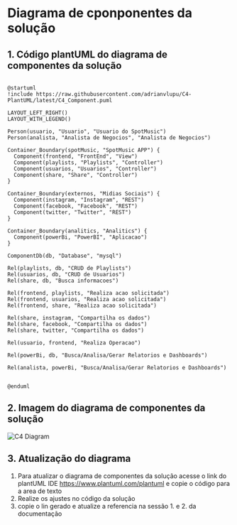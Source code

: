 # Diagrama de cponponentes da solução
## 1. Código plantUML do diagrama de componentes da solução
```plantuml

@startuml
!include https://raw.githubusercontent.com/adrianvlupu/C4-PlantUML/latest/C4_Component.puml
 
LAYOUT_LEFT_RIGHT()
LAYOUT_WITH_LEGEND()
 
Person(usuario, "Usuario", "Usuario do SpotMusic")
Person(analista, "Analista de Negocios", "Analista de Negocios")
 
Container_Boundary(spotMusic, "SpotMusic APP") {
  Component(frontend, "FrontEnd", "View")
  Component(playlists, "Playlists", "Controller")
  Component(usuarios, "Usuarios", "Controller")
  Component(share, "Share", "Controller")
}
 
Container_Boundary(externos, "Midias Sociais") {
  Component(instagram, "Instagram", "REST")
  Component(facebook, "Facebook", "REST")
  Component(twitter, "Twitter", "REST")
}
 
Container_Boundary(analitics, "Analitics") {
  Component(powerBi, "PowerBI", "Aplicacao")
}
 
ComponentDb(db, "Database", "mysql")
 
Rel(playlists, db, "CRUD de Playlists")
Rel(usuarios, db, "CRUD de Usuarios")
Rel(share, db, "Busca informacoes")
 
Rel(frontend, playlists, "Realiza acao solicitada")
Rel(frontend, usuarios, "Realiza acao solicitada")
Rel(frontend, share, "Realiza acao solicitada")
 
Rel(share, instagram, "Compartilha os dados")
Rel(share, facebook, "Compartilha os dados")
Rel(share, twitter, "Compartilha os dados")
 
Rel(usuario, frontend, "Realiza Operacao")
 
Rel(powerBi, db, "Busca/Analisa/Gerar Relatorios e Dashboards")
 
Rel(analista, powerBi, "Busca/Analisa/Gerar Relatorios e Dashboards")
 
 
@enduml

```
## 2. Imagem do diagrama de componentes da solução
![C4 Diagram](https://www.plantuml.com/plantuml/png/bPJFZjem4CRlF8MR4qZjvj9JJyiVbaM2NGIXLKzeOXkmwjYfnowbLT-zTi3h24grUyed--UP-MP6kKSBnhfATju9HQLZdEojhV5JdXiutEs4tRlI8JTKAykLlQEwoe4P0Ug7TBNBXny_B2GekvxFSWcMe_L7cw6kQgq2NuVOf3FhVtrU5vlP-A7OBAUJnwBRYsTVfiMZlvYCdqR-a7GMtA1MNOSEZD3lIRO-gIn9mZHPrThE7GgQzU8JK205Ml1W_oo9D_J4TveAZTcjyv1rwFs1KDni1jef1kROnPZ1ltl9HlgBHTOZlpk4l9ZiRatJ7UR1Xo37YeLadmK_-E1jifPm30MWlrv47TYGtsWfkRbuSUu39lV_vt4FXeUAm_UA_FDlg_odvKOrIUQ22K2oqbI0m2khGg65dO7AezEeGvhbU5LSbB85oakjluMsdEKDqXw4jTpuo-Aa4dUhv6ROLb2CK_NwkjnQ7xWPYD3jHaspWDTIKA2WO_I8ZyekApqm0Wib80zmTSJlibcH9PVj-JNaSBaUXLrAi-m5Baxj4eiJF55nLWqoS4Y12BNLfWAgESQShUrgRy-IUy-_W0GV1BLt92mmE4TERr8bhtuIL-WsJzhbjrSYj1AC5N8FH2DXm2xDfgLu1PpsuWPBsjtsmQE7LFnppKqm4E6q4gdj-Uct0Fd4iuPu2gmEJIESZ03tfGR3KhhqducntXhdtjVeAlaN)

## 3. Atualização do diagrama
1. Para atualizar o diagrama de componentes da solução acesse o link do plantUML IDE https://www.plantuml.com/plantuml e copie o código para a area de texto 
2. Realize os ajustes no código da solução
3. copie o lin gerado e atualize a referencia na sessão 1. e 2. da documentação
